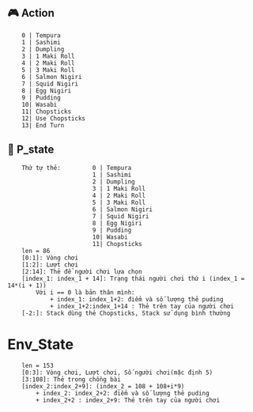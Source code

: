 ## :video_game: Action
        0 | Tempura      
        1 | Sashimi      
        2 | Dumpling     
        3 | 1 Maki Roll  
        4 | 2 Maki Roll  
        5 | 3 Maki Roll  
        6 | Salmon Nigiri
        7 | Squid Nigiri 
        8 | Egg Nigiri   
        9 | Pudding      
        10| Wasabi 
        11| Chopsticks
        12| Use Chopsticks
        13| End Turn

## :bust_in_silhouette: P_state
        Thứ tự thẻ:         0 | Tempura      
                            1 | Sashimi      
                            2 | Dumpling     
                            3 | 1 Maki Roll  
                            4 | 2 Maki Roll  
                            5 | 3 Maki Roll  
                            6 | Salmon Nigiri
                            7 | Squid Nigiri 
                            8 | Egg Nigiri   
                            9 | Pudding      
                            10| Wasabi 
                            11| Chopsticks
        len = 86
        [0:1]: Vòng chơi
        [1:2]: Lượt chơi
        [2:14]: Thẻ để người chơi lựa chọn
        [index_1: index_1 + 14]: Trạng thái người chơi thứ i (index_1 = 14*(i + 1))
            Với i == 0 là bản thân mình:
                + index_1: index_1+2: điểm và số lượng thẻ puding
                + index_1+2:index_1+14 : Thẻ trên tay của người chơi
        [-2:]: Stack dùng thẻ Chopsticks, Stack sử dụng bình thường


# Env_State
        len = 153
        [0:3]: Vòng chơi, Lượt chơi, Số người chơi(mặc định 5)
        [3:108]: Thẻ trong chồng bài
        [index_2:index_2+9]: (index_2 = 108 + 108+i*9)
            + index_2: index_2+2: điểm và số lượng thẻ puding
            + index_2+2 : index_2+9: Thẻ trên tay của người chơi

